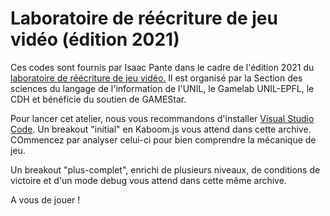 # Laboratoire de réécriture de jeu vidéo (édition 2021)

Ces codes sont fournis par Isaac Pante dans le cadre de l'édition 2021 du [laboratoire de réécriture de jeu vidéo.](https://www.epfl.ch/schools/cdh/fr/lart-et-la-culture/thema-2021-lincertitude/incertitude-et-jeu-video/) Il est organisé par la Section des sciences du langage de l'information de l'UNIL, le Gamelab UNIL-EPFL, le CDH et bénéficie du soutien de GAMEStar.

Pour lancer cet atelier, nous vous recommandons d'installer [Visual Studio Code](https://code.visualstudio.com/). Un breakout "initial" en Kaboom.js vous attend dans cette archive. COmmencez par analyser celui-ci pour bien comprendre la mécanique de jeu.

Un breakout "plus-complet", enrichi de plusieurs niveaux, de conditions de victoire et d'un mode debug vous attend dans cette même archive.

A vous de jouer !